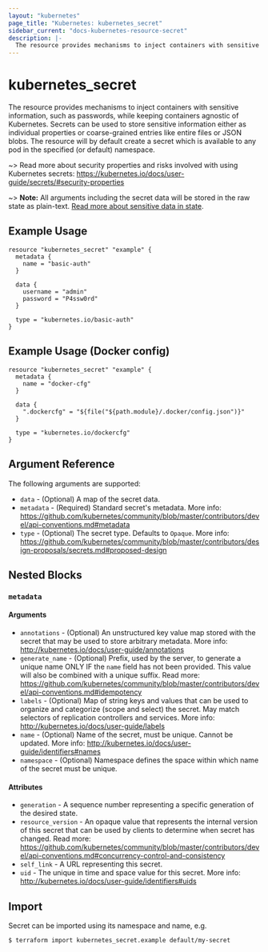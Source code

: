 ```yaml
---
layout: "kubernetes"
page_title: "Kubernetes: kubernetes_secret"
sidebar_current: "docs-kubernetes-resource-secret"
description: |-
  The resource provides mechanisms to inject containers with sensitive information while keeping containers agnostic of Kubernetes.
---
```


# kubernetes_secret

The resource provides mechanisms to inject containers with sensitive information, such as passwords, while keeping containers agnostic of Kubernetes.
Secrets can be used to store sensitive information either as individual properties or coarse-grained entries like entire files or JSON blobs.
The resource will by default create a secret which is available to any pod in the specified (or default) namespace.

~> Read more about security properties and risks involved with using Kubernetes secrets: https://kubernetes.io/docs/user-guide/secrets/#security-properties

~> **Note:** All arguments including the secret data will be stored in the raw state as plain-text. [Read more about sensitive data in state](/docs/state/sensitive-data.html).

## Example Usage

```hcl
resource "kubernetes_secret" "example" {
  metadata {
    name = "basic-auth"
  }

  data {
    username = "admin"
    password = "P4ssw0rd"
  }

  type = "kubernetes.io/basic-auth"
}
```

## Example Usage (Docker config)

```hcl
resource "kubernetes_secret" "example" {
  metadata {
    name = "docker-cfg"
  }

  data {
    ".dockercfg" = "${file("${path.module}/.docker/config.json")}"
  }

  type = "kubernetes.io/dockercfg"
}
```

## Argument Reference

The following arguments are supported:

* `data` - (Optional) A map of the secret data.
* `metadata` - (Required) Standard secret's metadata. More info: https://github.com/kubernetes/community/blob/master/contributors/devel/api-conventions.md#metadata
* `type` - (Optional) The secret type. Defaults to `Opaque`. More info: https://github.com/kubernetes/community/blob/master/contributors/design-proposals/secrets.md#proposed-design

## Nested Blocks

### `metadata`

#### Arguments

* `annotations` - (Optional) An unstructured key value map stored with the secret that may be used to store arbitrary metadata. More info: http://kubernetes.io/docs/user-guide/annotations
* `generate_name` - (Optional) Prefix, used by the server, to generate a unique name ONLY IF the `name` field has not been provided. This value will also be combined with a unique suffix. Read more: https://github.com/kubernetes/community/blob/master/contributors/devel/api-conventions.md#idempotency
* `labels` - (Optional) Map of string keys and values that can be used to organize and categorize (scope and select) the secret. May match selectors of replication controllers and services. More info: http://kubernetes.io/docs/user-guide/labels
* `name` - (Optional) Name of the secret, must be unique. Cannot be updated. More info: http://kubernetes.io/docs/user-guide/identifiers#names
* `namespace` - (Optional) Namespace defines the space within which name of the secret must be unique.

#### Attributes

* `generation` - A sequence number representing a specific generation of the desired state.
* `resource_version` - An opaque value that represents the internal version of this secret that can be used by clients to determine when secret has changed. Read more: https://github.com/kubernetes/community/blob/master/contributors/devel/api-conventions.md#concurrency-control-and-consistency
* `self_link` - A URL representing this secret.
* `uid` - The unique in time and space value for this secret. More info: http://kubernetes.io/docs/user-guide/identifiers#uids

## Import

Secret can be imported using its namespace and name, e.g.

```
$ terraform import kubernetes_secret.example default/my-secret
```
